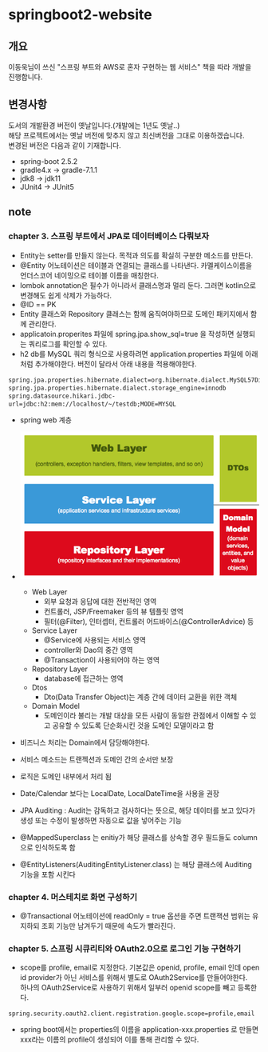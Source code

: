 # springboot2-website

## 개요
이동욱님이 쓰신 "스프링 부트와 AWS로 혼자 구현하는 웹 서비스" 책을 따라 개발을 진행합니다.

## 변경사항
도서의 개발환경 버전이 옛날입니다.(개발에는 1년도 옛날..)   
해당 프로젝트에서는 옛날 버전에 맞추지 않고 최신버전을 그대로 이용하겠습니다.   
변경된 버전은 다음과 같이 기재합니다.
- spring-boot 2.5.2
- gradle4.x -> gradle-7.1.1
- jdk8 -> jdk11
- JUnit4 -> JUnit5

## note
### chapter 3. 스프링 부트에서 JPA로 데이터베이스 다뤄보자
- Entity는 setter를 만들지 않는다. 목적과 의도를 확실히 구분한 메소드를 만든다.
- @Entity 어노테이션은 테이블과 연결되는 클래스를 나타낸다. 카멜케이스이름을 언더스코어 네이밍으로 테이블 이름을 매칭한다.
- lombok annotation은 필수가 아니라서 클래스명과 멀리 둔다. 그러면 kotlin으로 변경해도 쉽게 삭제가 가능하다.
- @ID == PK
- Entity 클래스와 Repository 클래스는 함께 움직여야하므로 도메인 패키지에서 함께 관리한다.
- applicatoin.properites 파일에 spring.jpa.show_sql=true 을 작성하면 실행되는 쿼리로그를 확인할 수 있다.
- h2 db를 MySQL 쿼리 형식으로 사용하려면 application.properties 파일에 아래처럼 추가해야한다. 버전이 달라서 아래 내용을 적용해야한다.
```PROPERTIES
spring.jpa.properties.hibernate.dialect=org.hibernate.dialect.MySQL57Dialect
spring.jpa.properties.hibernate.dialect.storage_engine=innodb
spring.datasource.hikari.jdbc-url=jdbc:h2:mem://localhost/~/testdb;MODE=MYSQL
```

- spring web 계층
- ![spring web layer](spirnb-web-layer.png)
  - Web Layer
    - 외부 요청과 응답에 대한 전반적인 영역
    - 컨트롤러, JSP/Freemaker 등의 뷰 템플릿 영역
    - 필터(@Filter), 인터셉터, 컨트롤러 어드바이스(@ControllerAdvice) 등
  - Service Layer
    - @Service에 사용되는 서비스 영역
    - controller와 Dao의 중간 영역
    - @Transaction이 사용되어야 하는 영역
  - Repository Layer
    - database에 접근하는 영역
  - Dtos
    - Dto(Data Transfer Object)는 계층 간에 데이터 교환을 위한 객체
  - Domain Model
    - 도메인이라 불리는 개발 대상을 모든 사람이 동일한 관점에서 이해할 수 있고 공유할 수 있도록 단순화시킨 것을 도메인 모델이라고 함
- 비즈니스 처리는 Domain에서 담당해야한다.
- 서비스 메소드는 트랜젝션과 도메인 간의 순서만 보장
- 로직은 도메인 내부에서 처리 됨

- Date/Calendar 보다는 LocalDate, LocalDateTime을 사용을 권장
- JPA Auditing : Audit는 감독하고 검사하다는 뜻으로, 해당 데이터를 보고 있다가 생성 또는 수정이 발생하면 자동으로 값을 넣어주는 기능
- @MappedSuperclass 는 enitiy가 해당 클래스를 상속할 경우 필드들도 column으로 인식하도록 함
- @EntityListeners(AuditingEntityListener.class) 는 해당 클래스에 Auditing 기능을 포함 시킨다

### chapter 4. 머스테치로 화면 구성하기
- @Transactional 어노테이션에 readOnly = true 옵션을 주면 트랜잭션 범위는 유지하되 조회 기능만 남겨두기 때문에 속도가 빨라진다.

### chapter 5. 스프링 시큐리티와 OAuth2.0으로 로그인 기능 구현하기
- scope를 profile, email로 지정한다. 기본값은 openid, profile, email 인데 open id provider가 아닌 서비스를 위해서 별도로 OAuth2Service를 만들어야한다.<br>
하나의 OAuth2Service로 사용하기 위해서 일부러 openid scope를 빼고 등록한다.
```PROPERTIES
spring.security.oauth2.client.registration.google.scope=profile,email
```
- spring boot에서는 properties의 이름을 application-xxx.properties 로 만들면 xxx라는 이름의 profile이 생성되어 이를 통해 관리할 수 있다.